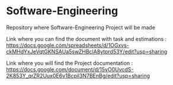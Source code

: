 # Software-Engineering
Repository where Software-Engineering Project will be made

Link where you can find the document with task and estimations : https://docs.google.com/spreadsheets/d/1OGxvs-ckMHdYxJeVqtGKNSAUa5swZHBclA8ytprd53Y/edit?usp=sharing

Link where you will find the Project documentation : https://docs.google.com/document/d/15vO0UvcdS-2K853Y_qrZR2Uux0E6v1Bcpil3N7BEnBg/edit?usp=sharing 
